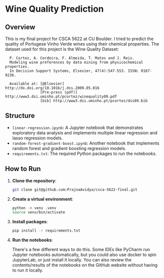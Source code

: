 # Wine Quality Prediction

## Overview

This is my final project for CSCA 5622 at CU Boulder. I tried to predict the quality of Portugese Vinho Verde wines using their chemical properties.  The dataset used for this project is the Wine Quality Dataset:
```
  P. Cortez, A. Cerdeira, F. Almeida, T. Matos and J. Reis.
  Modeling wine preferences by data mining from physicochemical properties.
  In Decision Support Systems, Elsevier, 47(4):547-553. ISSN: 0167-9236.

  Available at: [@Elsevier] http://dx.doi.org/10.1016/j.dss.2009.05.016
                [Pre-press (pdf)] http://www3.dsi.uminho.pt/pcortez/winequality09.pdf
                [bib] http://www3.dsi.uminho.pt/pcortez/dss09.bib
```

## Structure

- `linear-regression.ipynb`: A Jupyter notebook that demonstrates exploratory data analysis and implements multiple linear regression and lasso regression models.
- `random-forest-gradient-boost.ipynb`: Another notebook that implements random forest and gradient boosting regression models.
- `requirements.txt`: The required Python packages to run the notebooks.

## How to Run

1. **Clone the repository**:

    ```bash
    git clone git@github.com:PrajnaAvidya/csca-5622-final.git
    ```

2. **Create a virtual environment**:

    ```bash
    python -m venv .venv
    source venv/bin/activate
    ```

3. **Install packages**:

    ```bash
    pip install -r requirements.txt
    ```

4. **Run the notebooks**:

    There's a few different ways to do this. Some IDEs like PyCharm run Jupyter notebooks automatically, but you could also use docker to spin JupyterLab, or just install it locally. You can also review the contents/results of the notebooks on the GitHub website without having to run it locally.